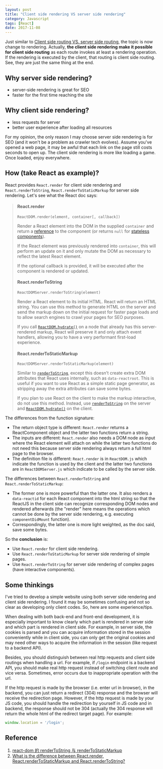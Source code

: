 ```yaml
---
layout: post
title: "Client side rendering VS server side rendering"
category: Javascript
tags: [React]
date: 2017-11-08
---
```


Just similar to [Client side routing VS. server side routing](http://cuyu.github.io/web/2017/07/31/Client-side-routing-VS.-server-side-routing), the topic is now change to rendering. Actually, **the client side rendering make it possible for client side routing** as each route invokes at least a rendering operation. If the rendering is executed by the client, that routing is client side routing. See, they are just the same thing at the end.

## Why server side rendering? ##

- server-side rendering is great for SEO
- faster for the first time reaching the site


## Why client side rendering? ##

- less requests for server
- better user experience after loading all resources


For my opinion, the only reason I may choose server side rendering is for SEO (and it won't be a problem as crawler tech evolves). Assume you've opened a web page, it may be awful that each link on the page still costs seconds to open up. The client side rendering is more like loading a game. Once loaded, enjoy everywhere.

<!--break-->

## How (take React as example)? ##

React provides `React.render` for client side rendering and `React.renderToString`, `React.renderToStaticMarkup` for server side rendering. Let's see what the React doc says:

> #### React.render
>
> ```
> ReactDOM.render(element, container[, callback])
> ```
>
> Render a React element into the DOM in the supplied `container` and return a [reference](https://reactjs.org/docs/more-about-refs.html) to the component (or returns `null` for [stateless components](https://reactjs.org/docs/components-and-props.html#functional-and-class-components)).
>
> If the React element was previously rendered into `container`, this will perform an update on it and only mutate the DOM as necessary to reflect the latest React element.
>
> If the optional callback is provided, it will be executed after the component is rendered or updated.
>
> #### React.renderToString
>
> ```
> ReactDOMServer.renderToString(element)
> ```
>
> Render a React element to its initial HTML. React will return an HTML string. You can use this method to generate HTML on the server and send the markup down on the initial request for faster page loads and to allow search engines to crawl your pages for SEO purposes.
>
> If you call [`ReactDOM.hydrate()`](https://reactjs.org/docs/react-dom.html#hydrate) on a node that already has this server-rendered markup, React will preserve it and only attach event handlers, allowing you to have a very performant first-load experience.
>
> #### React.renderToStaticMarkup
>
> ```
> ReactDOMServer.renderToStaticMarkup(element)
> ```
>
> Similar to [`renderToString`](https://reactjs.org/docs/react-dom-server.html#rendertostring), except this doesn’t create extra DOM attributes that React uses internally, such as `data-reactroot`. This is useful if you want to use React as a simple static page generator, as stripping away the extra attributes can save some bytes.
>
> If you plan to use React on the client to make the markup interactive, do not use this method. Instead, use [`renderToString`](https://reactjs.org/docs/react-dom-server.html#rendertostring) on the server and [`ReactDOM.hydrate()`](https://reactjs.org/docs/react-dom.html#hydrate) on the client.

The differences from the function signature:

- The return object type is different: `React.render` returns a ReactComponent object and the latter two functions return a string.
- The inputs are different: `React.render` also needs a DOM node as input where the React element will attach on while the latter two functions do not need this because server side rendering always return a full html page to the browser.
- The definition file is different: `React.render` is in `ReactDOM.js` which indicate the function is used by the client and the latter two functions are in `ReactDOMServer.js` which indicate to be called by the server side.

The differences between `React.renderToString` and `React.renderToStaticMarkup`:

- The former one is more powerful than the latter one. It also renders a `data-reactid` for each React component into the html string so that the ReactJS in the client side can recognize corresponding DOM nodes and rendered afterwards (the "render" here means the operations which cannot be done by the server side rendering, e.g. executing `componentDidMount` function).
- Correspondingly, the latter one is more light weighted, as the doc said, save some bytes.


So the **conclusion** is:

- Use `React.render` for client side rendering.
- Use `React.renderToStaticMarkup` for server side rendering of simple pages.
- Use `React.renderToString` for server side rendering of complex pages (have interactive components).

## Some thinkings ##

I've tried to develop a simple website using both server side rendering and client side rendering. I found it may be sometimes confusing and not so clear as developing only client codes. So, here are some experience/tips.

When dealing with both back-end and front-end development, it is especially important to know clearly which part is rendered in server side and which part is rendered in client side. For example, in server side, the cookies is parsed and you can acquire information stored in the session conveniently while in client side, you can only get the original cookies and may need other ways to acquire the information in the session (like request to a backend API).

Besides, you should distinguish between real http requests and client side routings when handling a url. For example, if `/login` endpoint is a backend API, you should make real http request instead of switching client route and vice versa. Sometimes, error occurs due to inappropriate operation with the url.

If the http request is made by the browser (i.e. enter url in browser), in the backend, you can just return a redirect (304) response and the browser will receive the redirection page. However, if the http request is made by your JS code, you should handle the redirection by yourself in JS code and in backend, the response should not be 304 (actually the 304 response will return the whole html of the redirect target page). For example:

```javascript
window.location = '/login';
```

## Reference ##

1. [react-dom 的 renderToString 与 renderToStaticMarkup](http://www.jianshu.com/p/5fa6d6c63d96)
2. [What is the difference between React.render, React.renderToStaticMarkup and React.renderToString?](https://www.quora.com/What-is-the-difference-between-React-render-React-renderToStaticMarkup-and-React-renderToString)